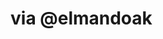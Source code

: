 <!--
id: 1584624272
link: http://tumblr.atmos.org/post/1584624272/via-elmandoak
slug: via-elmandoak
date: Mon Nov 15 2010 14:52:14 GMT-0800 (PST)
publish: 2010-11-015
tags: 
title: via @elmandoak
-->


via @elmandoak
==============



